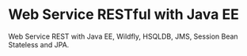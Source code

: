 # Web Service RESTful with Java EE
Web Service REST with Java EE, Wildfly, HSQLDB, JMS, Session Bean Stateless and JPA.

